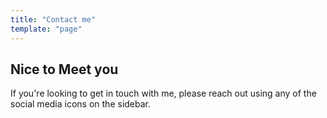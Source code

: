 ```yaml
---
title: "Contact me"
template: "page"
---
```


## Nice to Meet you

If you're looking to get in touch with me, please reach out using any of the social media icons on the sidebar.
